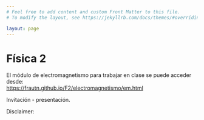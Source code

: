 ```yaml
---
# Feel free to add content and custom Front Matter to this file.
# To modify the layout, see https://jekyllrb.com/docs/themes/#overriding-theme-defaults

layout: page
---
```


# Física 2

El módulo de electromagnetismo para trabajar en clase se puede acceder desde:  
https://frautn.github.io/F2/electromagnetismo/em.html

Invitación - presentación.

Disclaimer:

